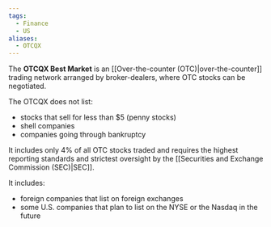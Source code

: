 ```yaml
---
tags:
  - Finance
  - US
aliases:
  - OTCQX
---
```

The **OTCQX Best Market** is an [[Over-the-counter (OTC)|over-the-counter]] trading network arranged by broker-dealers, where OTC stocks can be negotiated.

The OTCQX does not list:
-  stocks that sell for less than \$5 (penny stocks)
- shell companies
- companies going through bankruptcy

It includes only 4% of all OTC stocks traded and requires the highest reporting standards and strictest oversight by the [[Securities and Exchange Commission (SEC)|SEC]].

It includes:
- foreign companies that list on foreign exchanges
- some U.S. companies that plan to list on the NYSE or the Nasdaq in the future